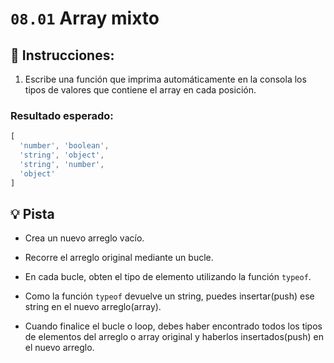 # `08.01` Array mixto

## :pencil: Instrucciones: 
 
1. Escribe una función que imprima automáticamente en la consola los tipos de valores que contiene el array en cada posición.

### Resultado esperado:

```js
[
  'number', 'boolean',
  'string', 'object',
  'string', 'number',
  'object'
]
```

## :bulb: Pista 

+ Crea un nuevo arreglo vacío.

+ Recorre el arreglo original mediante un bucle.

+ En cada bucle, obten el tipo de elemento utilizando la función `typeof`.

+ Como la función `typeof` devuelve un string, puedes insertar(push) ese string en el nuevo arreglo(array).

+ Cuando finalice el bucle o loop, debes haber encontrado todos los tipos de elementos del arreglo o array original y haberlos insertados(push) en el nuevo arreglo.